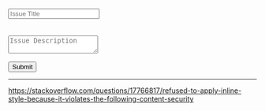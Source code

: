 <head>
      <meta http-equiv="Content-Security-Policy" content="default-src 'self' gap:; script-src 'self' data: https://ssl.gstatic.com 'unsafe-eval'; object-src *; style-src 'self' data: 'unsafe-inline'; img-src 'self' data:; media-src 'self' data:; font-src 'self' data:; connect-src *">
</head>
<body>
  <form name="input" method="post" action="https://api.github.com/repos/Benbentwo/SampleGithubPage/issues" >
    <br>
    <input type="text" name="title" placeholder="Issue Title" />
    <br>
    <br><br>
    <textarea name="body" placeholder="Issue Description"></textarea>
    <br>
    <br>
    <input type="submit" value="Submit" />
  </form>
</body>


---

https://stackoverflow.com/questions/17766817/refused-to-apply-inline-style-because-it-violates-the-following-content-security
